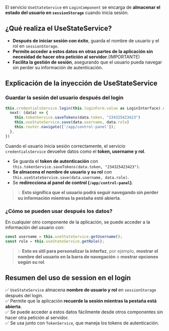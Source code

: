 El servicio `UseStateService` en `LoginComponent` se encarga de **almacenar el estado del usuario en `sessionStorage`** cuando inicia sesión.

## **¿Qué realiza el UseStateService?**

- **Después de iniciar sesión con éxito**, guarda el nombre de usuario y el rol en `sessionStorage`.
- **Permite acceder a estos datos en otras partes de la aplicación sin necesidad de hacer otra petición al servidor**.(IMPORTANTE)
- **Facilita la gestión de sesión**, asegurando que el usuario pueda navegar sin perder su información de autenticación.

## **Explicación de la inyección de UseStateService**
### **Guardar la sesión del usuario después del login**

```typescript
this.credentialsService.login(this.loginForm.value as LoginInterface).subscribe({
  next: (data) => {
    this.tokenService.saveTokens(data.token, "234325423423")  
    this.useStateService.save(data.username, data.role)
    this.router.navigate(['/app/control-panel']);
  },
})
```

Cuando el usuario inicia sesión correctamente, el servicio `credentialsService` devuelve datos como el **token, username y rol**.

- Se guarda el **token de autenticación** con `this.tokenService.saveTokens(data.token, "234325423423")`.
- **Se almacena el nombre de usuario y su rol** con `this.useStateService.save(data.username, data.role)`.
- Se **redirecciona al panel de control (`/app/control-panel`)**.

>💡 **Esto significa que el usuario podrá seguir navegando sin perder su información mientras la pestaña esté abierta**.

### **¿Cómo se pueden usar después los datos?**

En cualquier otro componente de la aplicación, se puede acceder a la información del usuario con:

```typescript
const username = this.useStateService.getUsername();
const role = this.useStateService.getRole();
```

 >💡 **Esto es útil para personalizar la interfaz**, por ejemplo, **mostrar el nombre del usuario en la barra de navegación** o **mostrar opciones según su rol**.
 
## **Resumen del uso de session en el login**

✅ `UseStateService` almacena **nombre de usuario y rol** en `sessionStorage` después del login.  
✅ Permite que la aplicación **recuerde la sesión mientras la pestaña está abierta**.  
✅ Se puede acceder a estos datos fácilmente desde otros componentes sin hacer otra petición al servidor.  
✅ Se usa junto con `TokenService`, que maneja los tokens de autenticación.


